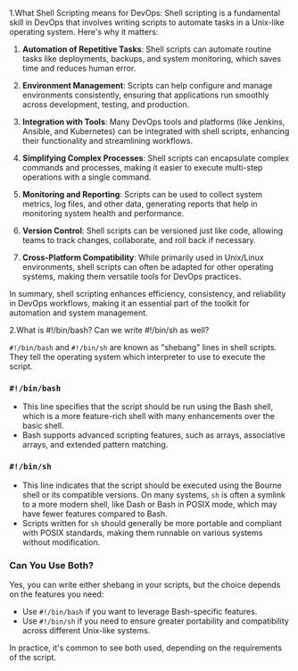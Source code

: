 1.What Shell Scripting means for DevOps:
Shell scripting is a fundamental skill in DevOps that involves writing scripts to automate tasks in a Unix-like operating system. Here's why it matters:

1. **Automation of Repetitive Tasks**: Shell scripts can automate routine tasks like deployments, backups, and system monitoring, which saves time and reduces human error.

2. **Environment Management**: Scripts can help configure and manage environments consistently, ensuring that applications run smoothly across development, testing, and production.

3. **Integration with Tools**: Many DevOps tools and platforms (like Jenkins, Ansible, and Kubernetes) can be integrated with shell scripts, enhancing their functionality and streamlining workflows.

4. **Simplifying Complex Processes**: Shell scripts can encapsulate complex commands and processes, making it easier to execute multi-step operations with a single command.

5. **Monitoring and Reporting**: Scripts can be used to collect system metrics, log files, and other data, generating reports that help in monitoring system health and performance.

6. **Version Control**: Shell scripts can be versioned just like code, allowing teams to track changes, collaborate, and roll back if necessary.

7. **Cross-Platform Compatibility**: While primarily used in Unix/Linux environments, shell scripts can often be adapted for other operating systems, making them versatile tools for DevOps practices.

In summary, shell scripting enhances efficiency, consistency, and reliability in DevOps workflows, making it an essential part of the toolkit for automation and system management.


2.What is #!/bin/bash? Can we write #!/bin/sh as well?

`#!/bin/bash` and `#!/bin/sh` are known as "shebang" lines in shell scripts. They tell the operating system which interpreter to use to execute the script.

### `#!/bin/bash`
- This line specifies that the script should be run using the Bash shell, which is a more feature-rich shell with many enhancements over the basic shell.
- Bash supports advanced scripting features, such as arrays, associative arrays, and extended pattern matching.

### `#!/bin/sh`
- This line indicates that the script should be executed using the Bourne shell or its compatible versions. On many systems, `sh` is often a symlink to a more modern shell, like Dash or Bash in POSIX mode, which may have fewer features compared to Bash.
- Scripts written for `sh` should generally be more portable and compliant with POSIX standards, making them runnable on various systems without modification.

### Can You Use Both?
Yes, you can write either shebang in your scripts, but the choice depends on the features you need:

- Use `#!/bin/bash` if you want to leverage Bash-specific features.
- Use `#!/bin/sh` if you need to ensure greater portability and compatibility across different Unix-like systems.

In practice, it's common to see both used, depending on the requirements of the script.
